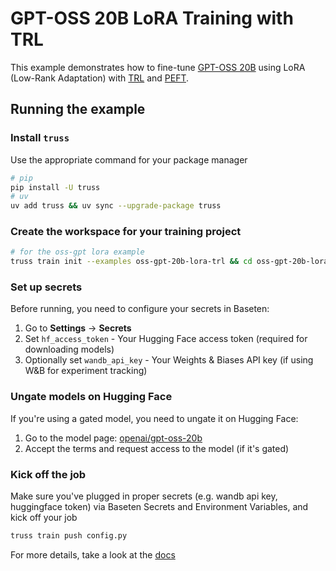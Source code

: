 # GPT-OSS 20B LoRA Training with TRL

This example demonstrates how to fine-tune [GPT-OSS 20B](https://huggingface.co/openai/gpt-oss-20b) using LoRA (Low-Rank Adaptation) with [TRL](https://github.com/huggingface/trl) and [PEFT](https://github.com/huggingface/peft).

## Running the example

### Install `truss` 
Use the appropriate command for your package manager
```bash
# pip
pip install -U truss
# uv
uv add truss && uv sync --upgrade-package truss
```

### Create the workspace for your training project

```bash
# for the oss-gpt lora example
truss train init --examples oss-gpt-20b-lora-trl && cd oss-gpt-20b-lora-trl
```

### Set up secrets
Before running, you need to configure your secrets in Baseten:
1. Go to **Settings** → **Secrets**
2. Set `hf_access_token` - Your Hugging Face access token (required for downloading models)
3. Optionally set `wandb_api_key` - Your Weights & Biases API key (if using W&B for experiment tracking)

### Ungate models on Hugging Face
If you're using a gated model, you need to ungate it on Hugging Face:
1. Go to the model page: [openai/gpt-oss-20b](https://huggingface.co/openai/gpt-oss-20b)
2. Accept the terms and request access to the model (if it's gated)

### Kick off the job

Make sure you've plugged in proper secrets (e.g. wandb api key, huggingface token) via Baseten Secrets and Environment Variables, and kick off your job

```bash
truss train push config.py
```

For more details, take a look at the [docs](https://docs.baseten.co/training/overview)
